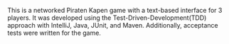 This is a networked Piraten Kapen game with a text-based interface for 3 players. It was developed using the Test-Driven-Development(TDD) approach with IntelliJ, Java, JUnit, and Maven. Additionally, acceptance tests were written for the game.
